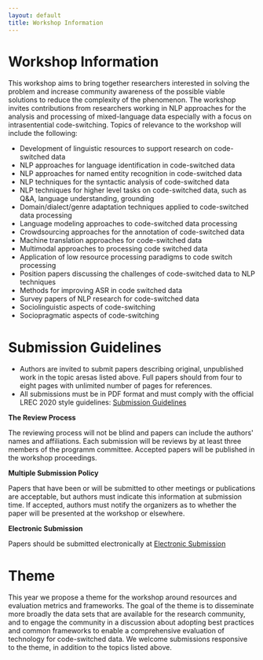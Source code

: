 ```yaml
---
layout: default
title: Workshop Information
---
```


# Workshop Information

This workshop aims to bring together researchers interested in solving the problem and increase community awareness of the possible viable solutions to reduce the complexity of the phenomenon. The workshop invites contributions from researchers working in NLP approaches for the analysis and processing of mixed-language data especially with a focus on intrasentential code-switching. Topics of relevance to the workshop will include the following:

- Development of linguistic resources to support research on code-switched data
- NLP approaches for language identification in code-switched data
- NLP approaches for named entity recognition in code-switched data
- NLP techniques for the syntactic analysis of code-switched data
- NLP techniques for higher level tasks on code-switched data, such as Q&A, language understanding, grounding
- Domain/dialect/genre adaptation techniques applied to code-switched data processing
- Language modeling approaches to code-switched data processing
- Crowdsourcing approaches for the annotation of code-switched data
- Machine translation approaches for code-switched data
- Multimodal approaches to processing code switched data
- Application of low resource processing paradigms to code switch processing 
- Position papers discussing the challenges of code-switched data to NLP techniques
- Methods for improving ASR in code switched data
- Survey papers of NLP research for code-switched data
- Sociolinguistic aspects of code-switching
- Sociopragmatic aspects of code-switching

# Submission Guidelines

- Authors are invited to submit papers describing original, unpublished work in the topic aresas listed above. Full papers should from four to eight pages with unlimited number of pages for references.
- All submissions must be in PDF format and must comply with the official LREC 2020 style guidelines: [Submission Guidelines](https://lrec2020.lrec-conf.org/en/submission2020/submission-guidelines/)

**The Review Process**

The reviewing process will not be blind and papers can include the authors' names and affiliations. Each submission will be reviews by at least three members of the programm committee. Accepted papers will be published in the workshop proceedings.

**Multiple Submission Policy**

Papers that have been or will be submitted to other meetings or publications are acceptable, but authors must indicate this information at submission time. If accepted, authors must notify the organizers as to whether the paper will be presented at the workshop or elsewhere.

**Electronic Submission**

Papers should be submitted electronically at [Electronic Submission](https://www.softconf.com/lrec2020/CS2020/)

# Theme

This year we propose a theme for the workshop around resources and evaluation metrics and frameworks. The goal of the theme is to disseminate more broadly the data sets that are available for the research community, and to engage the community in a discussion about adopting best practices and common frameworks to enable a comprehensive evaluation of technology for code-switched data. We welcome submissions responsive to the theme, in addition to the topics listed above.


